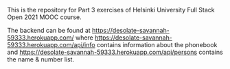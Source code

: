 This is the repository for Part 3 exercises of Helsinki University Full Stack Open 2021 MOOC course.

The backend can be found at https://desolate-savannah-59333.herokuapp.com/ 
where https://desolate-savannah-59333.herokuapp.com/api/info contains information about the phonebook 
and https://desolate-savannah-59333.herokuapp.com/api/persons contains the name & number list.
